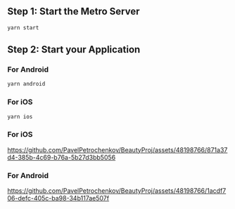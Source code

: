 ## Step 1: Start the Metro Server

```bash
yarn start
```

## Step 2: Start your Application

### For Android

```bash
yarn android
```

### For iOS

```bash
yarn ios
```

### For iOS

https://github.com/PavelPetrochenkov/BeautyProj/assets/48198766/871a37d4-385b-4c69-b76a-5b27d3bb5056

### For Android

https://github.com/PavelPetrochenkov/BeautyProj/assets/48198766/1acdf706-defc-405c-ba98-34b117ae507f

